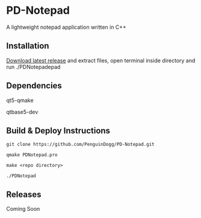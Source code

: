 # PD-Notepad
A lightweight notepad application written in C++

## Installation

[Download latest release](https://github.com/PenguinDogg/PD-Notepad/releases/tag/Releases) and extract files, open terminal inside directory and run ./PDNotepadepad

## Dependencies

qt5-qmake

qtbase5-dev

## Build & Deploy Instructions
`git clone https://github.com/PenguinDogg/PD-Notepad.git`

`qmake PDNotepad.pro`

`make <repo directory>`

`./PDNotepad`
  
  ## Releases
  Coming Soon
